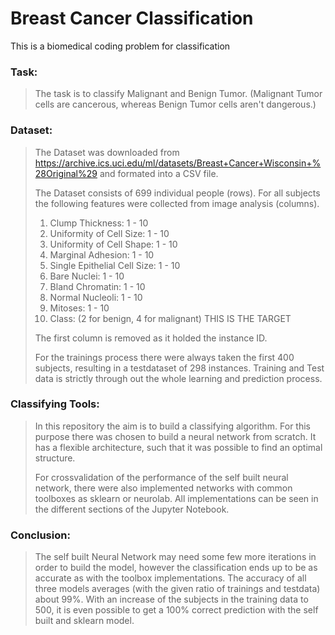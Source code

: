 # Breast Cancer Classification 
This is a biomedical coding problem for classification
### Task:
> The task is to classify Malignant and Benign Tumor. (Malignant Tumor cells are cancerous, whereas Benign Tumor cells aren't dangerous.)
### Dataset:
> The Dataset was downloaded from https://archive.ics.uci.edu/ml/datasets/Breast+Cancer+Wisconsin+%28Original%29 and formated into a CSV file.
> 
> The Dataset consists of 699 individual people (rows). For all subjects the following features were collected from image analysis (columns).
>1. Clump Thickness: 1 - 10 
>2. Uniformity of Cell Size: 1 - 10 
>3. Uniformity of Cell Shape: 1 - 10 
>4. Marginal Adhesion: 1 - 10 
>5. Single Epithelial Cell Size: 1 - 10 
>6. Bare Nuclei: 1 - 10 
>7. Bland Chromatin: 1 - 10 
>8. Normal Nucleoli: 1 - 10 
>9. Mitoses: 1 - 10 
>10. Class: (2 for benign, 4 for malignant) THIS IS THE TARGET
>
> The first column is removed as it holded the instance ID. 
> 
> For the trainings process there were always taken the first 400 subjects, resulting in a testdataset of 298 instances. Training and Test data is strictly 
> through out the whole learning and prediction process. 
### Classifying Tools:
> In this repository the aim is to build a classifying algorithm. For this purpose there was chosen to build a neural network from scratch. 
> It has a flexible architecture, such that it was possible to find an optimal structure.
> 
> For crossvalidation of the performance of the self built neural network, there were also implemented networks with common toolboxes as sklearn or neurolab.
> All implementations can be seen in the different sections of the Jupyter Notebook.
### Conclusion:
> The self built Neural Network may need some few more iterations in order to build the model, however the 
> classification ends up to be as accurate as with the toolbox implementations. The accuracy of all three models averages (with the given ratio of trainings
> and testdata) about 99%. With an increase of the subjects in the training data to 500, it is even possible to get a 100% correct prediction with the self 
> built and sklearn model. 
